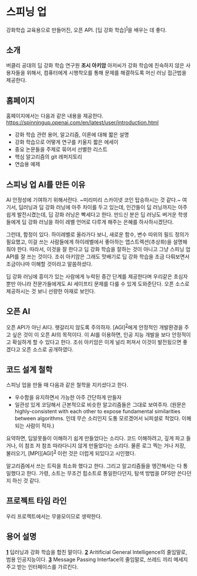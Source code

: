 # 스피닝 업

강화학습 교육용으로 만들어진, 오픈 API. [딥 강화 학습]<sup id="a1">[1](#b1)</sup>을 배우는 데 좋다.

 
## 소개
버클리 공대의 딥 강화 학습 연구원 **조시 아키암** 아저씨가 강화 학습에 친숙하지 않은 사용자들을 위해서, 컴퓨터에게 시행착오를 통해 문제를 해결하도록 머신 러닝 접근법을 제공한다.  

## 홈페이지
홈페이지에서는 다음과 같은 내용을 제공한다.
https://spinningup.openai.com/en/latest/user/introduction.html
 - 강화 학습 관련 용어, 알고리즘, 이론에 대해 짧은 설명 
 - 강화 학습으로 어떻게 연구를 키울지 짧은 에세이
 - 중요 논문들을 주제로 묶어서 선별한 리스트
 - 핵심 알고리즘의 git 레퍼지토리
 - 연습용 예제
 
## 스피닝 업 AI를 만든 이유

AI 안정성에 기여하기 위해서란다. ~미리미리 스카이넷 코인 탑승하시는 것 같다.~
여기서, 딥러닝과 딥 강화 러닝에 아주 차이를 두고 있는데, 인간들이 딥 러닝까지는 아주 쉽게 발전시켰는데, 딥 강화 러닝은 빡세다고 한다. 만드신 분은 딥 러닝도 버거운 학생들에게 딥 강화 러닝을 하이 레벨 언어로 다루게 해주는 은혜를 하사하시겠단다.
 
그런데, 함정이 있다. 하이레벨로 올라가다 보니, 새로운 함수, 변수 따위의 필드 정의가 필요했고, 이걸 쓰는 사람들에게 하이레벨에서 좋아하는 앱스트렉션(추상화)을 설명해줘야 한다. 따라서, 이것을 잘 한다고 딥 강화 학습을 잘하는 것이 아니고 그냥 스피닝 업 API를 잘 쓰는 것이다. 조쉬 아키암은 그래도 맛배기로 딥 강화 학습을 조금 다뤄보면서 조금이나마 이해할 것이라고 말씀하셨다.

딥 강화 러닝에 흥미가 있는 사람에게 누락된 중간 단계를 제공한다며 우리같은 초심자 뿐만 아니라 전문가들에게도 AI 세이프티 문제를 다룰 수 있게 도와준단다. 오픈 소스로 제공하시는 것 보니 선량한 아재로 보인다.


## 오픈 AI
오픈 API가 아닌 AI다. 헷갈리지 않도록 주의하자.
[AGI]<sup id="a2">[2](#b2)</sup>에게 안정적인 개발환경을 주고 싶은 것이 이 오픈 AI의 목적이다. 이 AI를 이용하면, 인공 지능 개발을 보다 안정적이고 확실하게 할 수 있다고 한다. 조쉬 아키암은 이게 널리 퍼져서 이것이 발전됬으면 좋겠다고 오픈 소스로 공개하였다.

## 코드 설계 철학
스피닝 업을 만들 때 다음과 같은 철학을 지키셨다고 한다.
- 우수함을 유지하면서 가능한 아주 간단하게 만들자
- 일관성 있게 코딩해서 근본적으로 비슷한 알고리즘들은 그대로 보여주자. 
(원문은 highly-consistent with each other to expose fundamental similarities between algorithms. 인데 무슨 소리인지 도통 모르겠어서 뇌피셜로 적었다. 이해되는 사람이 적자.)

요약하면, 딥알못들이 이해하기 쉽게 만들었다는 소리다. 코드 이해하려고, 깊게 파고 들거나, 이 참조 저 참조 따라다니지 않게 만들었다는 소리다. 물론 로그 찍는 거나 저장, 불러오기, [MPI][AGI]<sup id="a3">[3](#b3)</sup> 이런 것은 더럽게 되있다고 시인했다. 

알고리즘에서 쓰는 트릭을 최소화 했다고 한다. 그리고 알고리즘들을 엥간해서는 다 통일했다고 한다. 가령, 소트는 무조건 힙소트로 통일한다던지, 탐색 방법을 DFS만 쓴다던지 하신 것 같다. 

## 프로젝트 타임 라인
우리 프로젝트에서는 무쓸모이므로 생략한다.

 ## 용어 설명
 <b id="b1">[1](#a1)</b> 딥러닝과 강화 학습을 합친 말이다.
 <b id="b2">[2](#a2)</b> Aritificial General Intelligence의 줄임말로, 범용 인공지능이다.
 <b id="b3">[3](#a3)</b> Message Passing Interface의 줄임말로, 쓰레드 끼리 메세지 주고 받는 인터페이스를 가르킨다.
 
 
